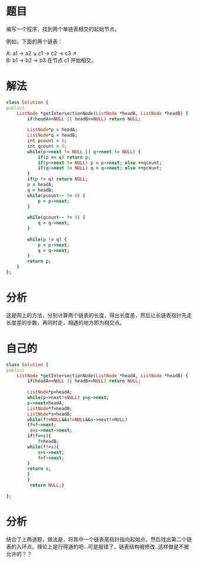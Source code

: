 # 题目
编写一个程序，找到两个单链表相交的起始节点。

 

例如，下面的两个链表：

A:          a1 → a2
                   ↘
                     c1 → c2 → c3
                   ↗            
B:     b1 → b2 → b3
在节点 c1 开始相交。
# 解法

```ruby
class Solution {
public:
    ListNode *getIntersectionNode(ListNode *headA, ListNode *headB) {
        if(headA==NULL || headB==NULL) return NULL;  
          
        ListNode*p = headA;  
        ListNode*q = headB;  
        int pcount = 0;  
        int qcount = 0;  
        while(p->next != NULL || q->next != NULL) {  
            if(p == q) return p;  
            if(p->next != NULL) p = p->next; else ++qcount;  
            if(q->next != NULL) q = q->next; else ++pcount;  
        }  
        if(p != q) return NULL;  
        p = headA;  
        q = headB;  
        while(pcount-- != 0) {  
            p = p->next;  
        }  
          
        while(qcount-- != 0) {  
            q = q->next;  
        }  
          
        while(p != q) {  
            p = p->next;  
            q = q->next;  
        }  
        return p;  
    }  
};

```
# 分析
这是网上的方法，分别计算两个链表的长度，得出长度差，然后让长链表指针先走长度差的步数，再同时走，相遇的地方即为相交点。
# 自己的

```ruby
class Solution {
public:
    ListNode *getIntersectionNode(ListNode *headA, ListNode *headB) {
        if(headA==NULL || headB==NULL) return NULL;  
          
        ListNode*p=headA;  
        while(p->next!=NULL) p=p->next;
        p->next=headA;
        ListNode*f=headB;
        ListNode*s=headB;
        while(f!=NULL&&s!=NULL&&s->next!=NULL)
        {f=f->next;
         s=s->next->next;
        if(f==s){
            f=headB;  
        while(f!=s){  
            s=s->next;  
            f=f->next;  
        }  
        return s; 
        }
        }
         return NULL;}
        
};

```
# 分析
结合了上两道题，做法是，将其中一个链表尾指针指向起始点，然后找出第二个链表的入环点。理论上是行得通的吧...可是报错了，链表结构被修改..这样做是不被允许的？？
